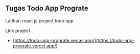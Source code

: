 ## Tugas Todo App Prograte

Latihan react js project todo app

Link project :
- [https://todo-app-prograte.vercel.app/](https://todo-app-prograte.vercel.app/)
